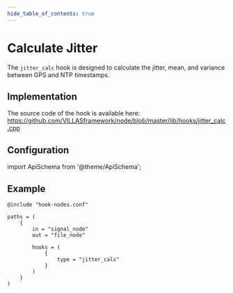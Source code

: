 ```yaml
---
hide_table_of_contents: true
---
```


# Calculate Jitter

The `jitter_calc` hook is designed to calculate the jitter, mean, and variance between GPS and NTP timestamps.

## Implementation

The source code of the hook is available here:
https://github.com/VILLASframework/node/blob/master/lib/hooks/jitter_calc.cpp

## Configuration

import ApiSchema from '@theme/ApiSchema';

<ApiSchema id="node" example pointer="#/components/schemas/jitter_calc" />

## Example

``` url="external/node/etc/examples/hooks/jitter_calc.conf" title="node/etc/examples/hooks/jitter_calc.conf"
@include "hook-nodes.conf"

paths = (
	{
		in = "signal_node"
		out = "file_node"

		hooks = (
			{
				type = "jitter_calc"
			}
		)
	}
)
```
